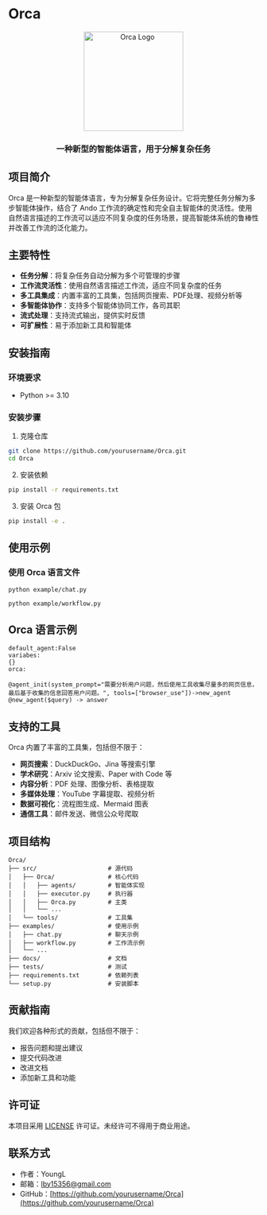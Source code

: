 # Orca

<div align="center">
  <img src="https://via.placeholder.com/200x200.png?text=Orca" alt="Orca Logo" width="200" height="200">
  <h3>一种新型的智能体语言，用于分解复杂任务</h3>
</div>

## 项目简介

Orca 是一种新型的智能体语言，专为分解复杂任务设计。它将完整任务分解为多步智能体操作，结合了 Ando 工作流的确定性和完全自主智能体的灵活性。使用自然语言描述的工作流可以适应不同复杂度的任务场景，提高智能体系统的鲁棒性并改善工作流的泛化能力。

## 主要特性

- **任务分解**：将复杂任务自动分解为多个可管理的步骤
- **工作流灵活性**：使用自然语言描述工作流，适应不同复杂度的任务
- **多工具集成**：内置丰富的工具集，包括网页搜索、PDF处理、视频分析等
- **多智能体协作**：支持多个智能体协同工作，各司其职
- **流式处理**：支持流式输出，提供实时反馈
- **可扩展性**：易于添加新工具和智能体

## 安装指南

### 环境要求

- Python >= 3.10

### 安装步骤

1. 克隆仓库

```bash
git clone https://github.com/yourusername/Orca.git
cd Orca
```

2. 安装依赖

```bash
pip install -r requirements.txt
```

3. 安装 Orca 包

```bash
pip install -e .
```

## 使用示例

### 使用 Orca 语言文件
```
python example/chat.py

python example/workflow.py
```

## Orca 语言示例

```
default_agent:False
variabes:
{}
orca:

@agent_init(system_prompt="需要分析用户问题，然后使用工具收集尽量多的网页信息，最后基于收集的信息回答用户问题。", tools=["browser_use"])->new_agent
@new_agent($query) -> answer
```

## 支持的工具

Orca 内置了丰富的工具集，包括但不限于：

- **网页搜索**：DuckDuckGo、Jina 等搜索引擎
- **学术研究**：Arxiv 论文搜索、Paper with Code 等
- **内容分析**：PDF 处理、图像分析、表格提取
- **多媒体处理**：YouTube 字幕提取、视频分析
- **数据可视化**：流程图生成、Mermaid 图表
- **通信工具**：邮件发送、微信公众号爬取

## 项目结构

```
Orca/
├── src/                    # 源代码
│   ├── Orca/               # 核心代码
│   │   ├── agents/         # 智能体实现
│   │   ├── executor.py     # 执行器
│   │   ├── Orca.py         # 主类
│   │   └── ...
│   └── tools/              # 工具集
├── examples/               # 使用示例
│   ├── chat.py             # 聊天示例
│   ├── workflow.py         # 工作流示例
│   └── ...
├── docs/                   # 文档
├── tests/                  # 测试
├── requirements.txt        # 依赖列表
└── setup.py                # 安装脚本
```

## 贡献指南

我们欢迎各种形式的贡献，包括但不限于：

- 报告问题和提出建议
- 提交代码改进
- 改进文档
- 添加新工具和功能

## 许可证

本项目采用 [LICENSE](LICENSE) 许可证。未经许可不得用于商业用途。

## 联系方式

- 作者：YoungL
- 邮箱：[lby15356@gmail.com](mailto:lby15356@gmail.com)
- GitHub：[https://github.com/yourusername/Orca](https://github.com/yourusername/Orca)